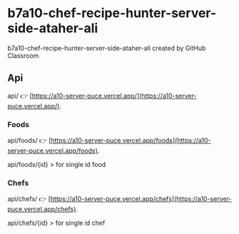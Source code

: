 # b7a10-chef-recipe-hunter-server-side-ataher-ali
b7a10-chef-recipe-hunter-server-side-ataher-ali created by GitHub Classroom

## Api
api/ 👉 [https://a10-server-puce.vercel.app/](https://a10-server-puce.vercel.app/).

### Foods
api/foods/ 👉 [https://a10-server-puce.vercel.app/foods](https://a10-server-puce.vercel.app/foods).

api/foods/{id} > for single id food

### Chefs
api/chefs/ 👉 [https://a10-server-puce.vercel.app/chefs](https://a10-server-puce.vercel.app/chefs).

api/chefs/{id} > for single id chef
